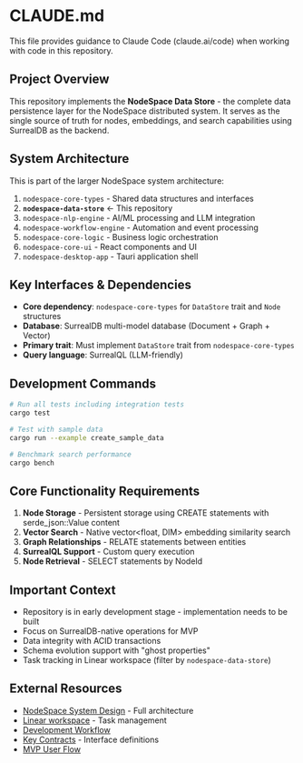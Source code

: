 # CLAUDE.md

This file provides guidance to Claude Code (claude.ai/code) when working with code in this repository.

## Project Overview

This repository implements the **NodeSpace Data Store** - the complete data persistence layer for the NodeSpace distributed system. It serves as the single source of truth for nodes, embeddings, and search capabilities using SurrealDB as the backend.

## System Architecture

This is part of the larger NodeSpace system architecture:
1. `nodespace-core-types` - Shared data structures and interfaces
2. **`nodespace-data-store`** ← This repository
3. `nodespace-nlp-engine` - AI/ML processing and LLM integration
4. `nodespace-workflow-engine` - Automation and event processing
5. `nodespace-core-logic` - Business logic orchestration
6. `nodespace-core-ui` - React components and UI
7. `nodespace-desktop-app` - Tauri application shell

## Key Interfaces & Dependencies

- **Core dependency**: `nodespace-core-types` for `DataStore` trait and `Node` structures
- **Database**: SurrealDB multi-model database (Document + Graph + Vector)
- **Primary trait**: Must implement `DataStore` trait from `nodespace-core-types`
- **Query language**: SurrealQL (LLM-friendly)

## Development Commands

```bash
# Run all tests including integration tests
cargo test

# Test with sample data
cargo run --example create_sample_data

# Benchmark search performance
cargo bench
```

## Core Functionality Requirements

1. **Node Storage** - Persistent storage using CREATE statements with serde_json::Value content
2. **Vector Search** - Native vector<float, DIM> embedding similarity search
3. **Graph Relationships** - RELATE statements between entities
4. **SurrealQL Support** - Custom query execution
5. **Node Retrieval** - SELECT statements by NodeId

## Important Context

- Repository is in early development stage - implementation needs to be built
- Focus on SurrealDB-native operations for MVP
- Data integrity with ACID transactions
- Schema evolution support with "ghost properties"
- Task tracking in Linear workspace (filter by `nodespace-data-store`)

## External Resources

- [NodeSpace System Design](../nodespace-system-design/README.md) - Full architecture
- [Linear workspace](https://linear.app/nodespace) - Task management
- [Development Workflow](../nodespace-system-design/docs/development/workflow.md)
- [Key Contracts](../nodespace-system-design/contracts/) - Interface definitions
- [MVP User Flow](../nodespace-system-design/examples/mvp-user-flow.md)